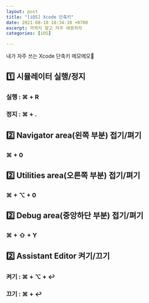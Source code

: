 ```yaml
---
layout: post
title: "[iOS] Xcode 단축키"
date: 2021-08-10 18:34:10 +0700
excerpt: 까먹지 말고 자주 애용하자
categories: [iOS]

---
```


내가 자주 쓰는 Xcode 단축키 메모메모📝

## 1️⃣ 시뮬레이터 실행/정지

### 실행 : ⌘ + R

### 정지 : ⌘ +  .

## 2️⃣ Navigator area(왼쪽 부분) 접기/펴기

### ⌘ + 0

## 2️⃣ Utilities area(오른쪽 부분) 접기/펴기

### ⌘ + ⌥ + 0

## 2️⃣ Debug area(중앙하단 부분) 접기/펴기

### ⌘ + ⇧ + Y

## 2️⃣ Assistant Editor 켜기/끄기

### 켜기 : ⌘ + ⌥ + ↩︎

### 끄기 : ⌘ + ↩︎







